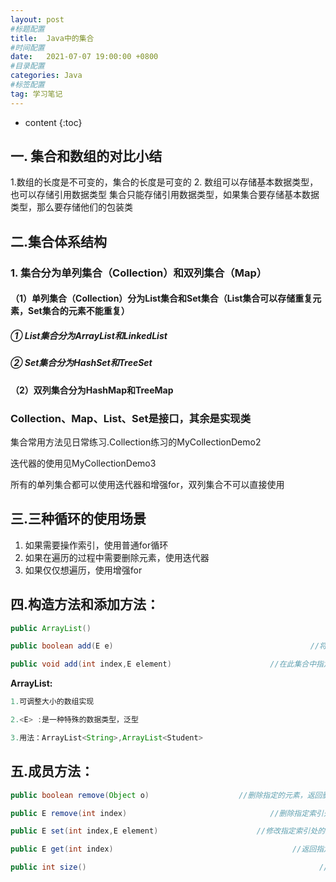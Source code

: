 ```yaml
---
layout: post
#标题配置
title:  Java中的集合
#时间配置
date:   2021-07-07 19:00:00 +0800
#目录配置
categories: Java
#标签配置
tag: 学习笔记
---
```


* content
{:toc}







##  一. 集合和数组的对比小结

1.数组的长度是不可变的，集合的长度是可变的
2. 数组可以存储基本数据类型，也可以存储引用数据类型
	集合只能存储引用数据类型，如果集合要存储基本数据类型，那么要存储他们的包装类

## 二.集合体系结构
### 1. 集合分为单列集合（Collection）和双列集合（Map）
#### （1）单列集合（Collection）分为List集合和Set集合（List集合可以存储重复元素，Set集合的元素不能重复）
##### 	① List集合分为ArrayList和LinkedList

##### 	② Set集合分为HashSet和TreeSet

#### （2）双列集合分为HashMap和TreeMap

### Collection、Map、List、Set是接口，其余是实现类

集合常用方法见日常练习.Collection练习的MyCollectionDemo2

迭代器的使用见MyCollectionDemo3

所有的单列集合都可以使用迭代器和增强for，双列集合不可以直接使用

## 三.三种循环的使用场景
1. 如果需要操作索引，使用普通for循环
2. 如果在遍历的过程中需要删除元素，使用迭代器
3. 如果仅仅想遍历，使用增强for

## 四.构造方法和添加方法：
```java
public ArrayList()                                                        //创建一个空的集合对象

public boolean add(E e)                                            //将指定的元素追加到此集合的末尾

public void add(int index,E element)                      //在此集合中指定位置插入指定的元素
```
**ArrayList<E>:**
```java
1.可调整大小的数组实现

2.<E> :是一种特殊的数据类型，泛型

3.用法：ArrayList<String>,ArrayList<Student>
```
## 五.成员方法：
```java
public boolean remove(Object o)                    //删除指定的元素，返回删除是否成功

public E remove(int index)                                //删除指定索引处的元素，返回被删除的元素

public E set(int index,E element)                      //修改指定索引处的元素，返回被修改的元素

public E get(int index)                                        //返回指定索引处的元素

public int size()                                                    //返回集合中的元素个数
```